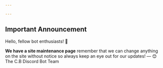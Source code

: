 ```yaml
---

---
```


<h2>Important Announcement</h2>
<h>Hello, fellow bot enthusiasts! 🤖</h>
<p>
<b>We have a site maintenance page</b>
remember that we can change anything on the site without notice so always keep an eye out for our updates!
— 😊The C.B Discord Bot Team</p>
<script>
    var endDateString = "2024-06-2"; // Set your end date
</script>
<script src="/announcement.js"></script>